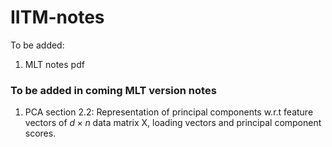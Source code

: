 # IITM-notes

To be added:
1. MLT notes pdf

### To be added in coming MLT version notes
1. PCA section 2.2: Representation of principal components w.r.t feature vectors of $d \times n$ data matrix X, loading vectors and principal component scores.
